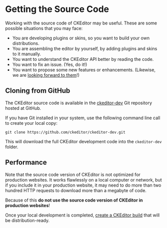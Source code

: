 # Getting the Source Code

Working with the source code of CKEditor may be useful. These are some possible situations that you may face:

 * You are developing plugins or skins, so you want to build your own distributions.
 * You are assembling the editor by yourself, by adding plugins and skins to it manually.
 * You want to understand the CKEditor API better by reading the code.
 * You want to fix an issue. (Yes, do it!)
 * You want to propose some new features or enhancements. (Likewise, we are [looking forward to them](https://github.com/ckeditor/ckeditor-dev/pulls)!)


## Cloning from GitHub

The CKEditor source code is available in the [ckeditor-dev](https://github.com/ckeditor/ckeditor-dev) Git repository hosted at GitHub.

If you have Git installed in your system, use the following command line call to create your local copy:

	git clone https://github.com/ckeditor/ckeditor-dev.git

This will download the full CKEditor development code into the `ckeditor-dev` folder.

## Performance

Note that the source code version of CKEditor is not optimized for production websites. It works flawlessly on a local computer or network, but if you include it in your production website, it may need to do more than two hundred HTTP requests to download more than a megabyte of code.

Because of this **do not use the source code version of CKEditor in production websites**!

Once your local development is completed, [create a CKEditor build](#!/guide/dev_build) that will be distribution-ready.